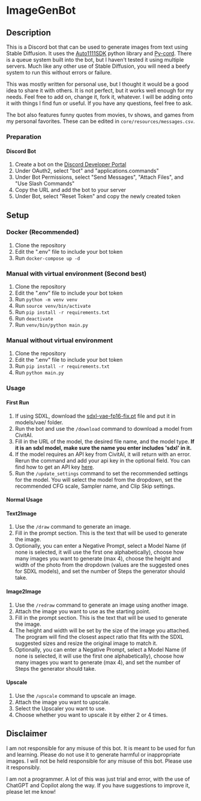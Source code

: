 # ImageGenBot

## Description

This is a Discord bot that can be used to generate images from text using Stable Diffusion.  It uses the [Auto1111SDK](https://github.com/Auto1111SDK/Auto1111SDK) python library and [Py-cord](https://pycord.dev).  There is a queue system built into the bot, but I haven't tested it using multiple servers.  Much like any other use of Stable Diffusion, you will need a beefy system to run this without errors or failure. 

This was mostly written for personal use, but I thought it would be a good idea to share it with others.  It is not perfect, but it works well enough for my needs.  Feel free to add on, change it, fork it, whatever.  I will be adding onto it with things I find fun or useful.  If you have any questions, feel free to ask.

The bot also features funny quotes from movies, tv shows, and games from my personal favorites.  These can be edited in `core/resources/messages.csv`.

### Preparation
#### Discord Bot
1. Create a bot on the [Discord Developer Portal](https://discord.com/developers/applications)
2. Under OAuth2, select "bot" and "applications.commands"
3. Under Bot Permissions, select "Send Messages", "Attach Files", and "Use Slash Commands"
4. Copy the URL and add the bot to your server
5. Under Bot, select "Reset Token" and copy the newly created token

## Setup

### Docker (Recommended)

1. Clone the repository
2. Edit the ".env" file to include your bot token
3. Run `docker-compose up -d`

### Manual with virtual environment (Second best)

1. Clone the repository
2. Edit the ".env" file to include your bot token
3. Run `python -m venv venv`
4. Run `source venv/bin/activate`
5. Run `pip install -r requirements.txt`
6. Run `deactivate`
7. Run `venv/bin/python main.py`

### Manual without virtual environment

1. Clone the repository
2. Edit the ".env" file to include your bot token
3. Run `pip install -r requirements.txt`
4. Run `python main.py`

### Usage
#### First Run
1. If using SDXL, download the [sdxl-vae-fp16-fix.pt](https://huggingface.co/madebyollin/sdxl-vae-fp16-fix) file and put it in models/vae/ folder.  
2. Run the bot and use the `/download` command to download a model from CivitAI.
3. Fill in the URL of the model, the desired file name, and the model type.  **If it is an sdxl model, make sure the name you enter includes 'sdxl' in it.**
4. If the model requires an API key from CivitAI, it will return with an error.  Rerun the command and add your api key in the optional field.  You can find how to get an API key [here](https://education.civitai.com/civitais-guide-to-downloading-via-api/).
4. Run the `/update_settings` command to set the recommended settings for the model.  You will select the model from the dropdown, set the recommended CFG scale, Sampler name, and Clip Skip settings.

#### Normal Usage
#### Text2Image
1. Use the `/draw` command to generate an image.
2. Fill in the prompt section.  This is the text that will be used to generate the image.
3. Optionally, you can enter a Negative Prompt, select a Model Name (if none is selected, it will use the first one alphabetically), choose how many images you want to generate (max 4), choose the height and width of the photo from the dropdown (values are the suggested ones for SDXL models), and set the number of Steps the generator should take.

#### Image2Image
1. Use the `/redraw` command to generate an image using another image.
2. Attach the image you want to use as the starting point.
3. Fill in the prompt section.  This is the text that will be used to generate the image.
4. The height and width will be set by the size of the image you attached.  The program will find the closest aspect ratio that fits with the SDXL suggested sizes and resize the original image to match it.
5. Optionally, you can enter a Negative Prompt, select a Model Name (if none is selected, it will use the first one alphabetically), choose how many images you want to generate (max 4), and set the number of Steps the generator should take.

#### Upscale
1. Use the `/upscale` command to upscale an image.
2. Attach the image you want to upscale.
3. Select the Upscaler you want to use.
4. Choose whether you want to upscale it by either 2 or 4 times.

## Disclaimer
I am not responsible for any misuse of this bot.  It is meant to be used for fun and learning.  Please do not use it to generate harmful or inappropriate images.  I will not be held responsible for any misuse of this bot.  Please use it responsibly.

I am not a programmer.  A lot of this was just trial and error, with the use of ChatGPT and Copilot along the way.  If you have suggestions to improve it, please let me know!
